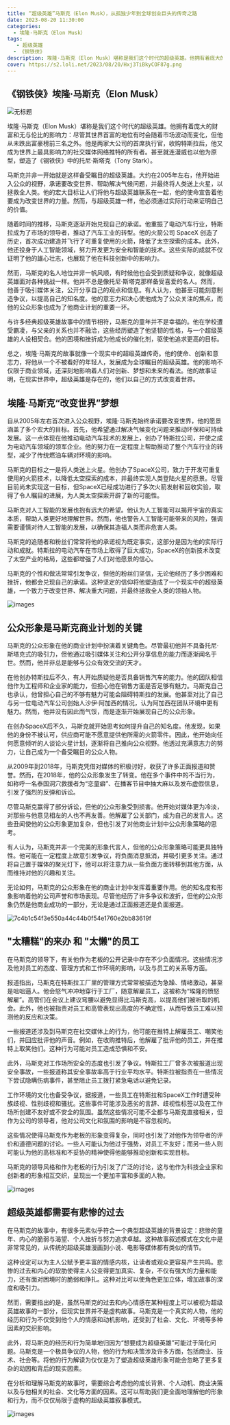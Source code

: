 ```yaml
---
title: “超级英雄”马斯克（Elon Musk），从孤独少年到全球创业巨头的传奇之路
date: 2023-08-20 11:30:00
categories:
  - 埃隆·马斯克（Elon Musk）
tags:
   - 超级英雄
  - 《钢铁侠》
description: 埃隆·马斯克（Elon Musk）堪称是我们这个时代的超级英雄。他拥有着庞大的财富和无与伦比的影响力：尽管其世界首富的地位有时会随着市场波动而变化，但他从未跌出富豪榜前三名之外。他是两家大公司的首席执行官，收购特斯拉后，他又成为世界上最具影响力的社交媒体网络推特的所有者。甚至就连漫威也以他为原型，塑造了《钢铁侠》中的托尼·斯塔克（Tony Stark）。
cover: https://s2.loli.net/2023/08/20/Hxj3TiBkyCOF87g.png
---
```


## 《钢铁侠》埃隆·马斯克（Elon Musk）

![无标题](https://github.com/zizhuspot/www.dagangya.top/assets/134364698/50ac6d5d-25b3-4d56-9fa6-d6689a87334e)

埃隆·马斯克（Elon Musk）堪称是我们这个时代的超级英雄。他拥有着庞大的财富和无与伦比的影响力：尽管其世界首富的地位有时会随着市场波动而变化，但他从未跌出富豪榜前三名之外。他是两家大公司的首席执行官，收购特斯拉后，他又成为世界上最具影响力的社交媒体网络推特的所有者。甚至就连漫威也以他为原型，塑造了《钢铁侠》中的托尼·斯塔克（Tony Stark）。

马斯克并非一开始就是这样备受瞩目的超级英雄。大约在2005年左右，他开始进入公众的视野，承诺要改变世界、帮助解决气候问题，并最终将人类送上火星，以拯救全人类。他的宏大目标让人们将他与超级英雄联系在一起，他的使命宣告着他要成为改变世界的力量。然而，与超级英雄一样，他必须通过实际行动来证明自己的价值。

随着时间的推移，马斯克逐渐开始兑现自己的承诺。他重振了电动汽车行业，特斯拉成为了市场的领导者，推动了汽车工业的转型。他的火箭公司 SpaceX 创造了历史，首次成功建造并飞行了可重复使用的火箭，降低了太空探索的成本。此外，他还投身于人工智能领域，努力开发更为安全和智能的技术。这些实际的成就不仅证明了他的雄心壮志，也展现了他在科技创新中的影响力。

然而，马斯克的名人地位并非一帆风顺，有时候他也会受到质疑和争议，就像超级英雄面对各种挑战一样。他并不总是像托尼·斯塔克那样备受喜爱的名人。然而，他善于吸引媒体关注，公开分享自己的观点和信息。有人认为，他甚至可能刻意制造争议，以提高自己的知名度。他的意志力和决心使他成为了公众关注的焦点，而他的公众形象也成为了他商业计划的重要一环。

与许多经典超级英雄故事中的情节相符，马斯克的童年并不是幸福的。他在学校遭受霸凌，与父亲的关系也并不融洽，这些经历塑造了他坚韧的性格，与一个超级英雄的人设相契合。他的困境和挫折成为他成长的催化剂，驱使他追求更高的目标。

总之，埃隆·马斯克的故事就像一个现实中的超级英雄传奇。他的使命、创新和意志力，将他从一个不被看好的年轻人，发展成为全球瞩目的超级英雄。他的影响不仅限于商业领域，还深刻地影响着人们对创新、梦想和未来的看法。他的故事证明，在现实世界中，超级英雄是存在的，他们以自己的方式改变着世界。

## 埃隆·马斯克“改变世界”梦想

自从2005年左右首次进入公众视野，埃隆·马斯克始终承诺要改变世界，他的愿景涵盖了多个宏大的目标。首先，他希望通过解决气候变化问题来推动环保和可持续发展。这一点体现在他推动电动汽车技术的发展上，创办了特斯拉公司，并使之成为电动汽车领域的领军企业。他的努力在一定程度上帮助推动了整个汽车行业的转型，减少了传统燃油车辆对环境的影响。

马斯克的目标之一是将人类送上火星。他创办了SpaceX公司，致力于开发可重复使用的火箭技术，以降低太空探索的成本，并最终实现人类登陆火星的愿景。尽管目前尚未实现这一目标，但SpaceX已经成功进行了多次火箭发射和回收实验，取得了令人瞩目的进展，为人类太空探索开辟了新的可能性。

马斯克对人工智能的发展也抱有远大的希望。他认为人工智能可以揭开宇宙的真实本质，帮助人类更好地理解世界。然而，他也警告人工智能可能带来的风险，强调需要谨慎对待人工智能的发展，以确保其造福人类而非危害人类。

马斯克的追随者和粉丝们常常将他的承诺视为既定事实，这部分是因为他的实际行动和成就。特斯拉的电动汽车在市场上取得了巨大成功，SpaceX的创新技术改变了太空产业的格局，这些都增强了人们对他愿景的信心。

马斯克的个性和做法常常引发争议，但他的粉丝们坚信，无论他经历了多少困难和挫折，他都会兑现自己的承诺。这种坚定的信仰将他塑造成了一个现实中的超级英雄，一个致力于改变世界、解决重大问题，并最终拯救全人类的领袖人物。

![images](https://github.com/zizhuspot/www.dagangya.top/assets/134364698/5f0d8873-ccf1-496e-9056-4eea692a627b)


## 公众形象是马斯克商业计划的关键

马斯克的公众形象在他的商业计划中扮演着关键角色。尽管最初他并不具备托尼·斯塔克式的吸引力，但他通过吸引媒体关注和公开分享信息的能力而逐渐闻名于世。然而，他并非总是能够与公众有效交流的天才。

在他创办特斯拉后不久，有人开始质疑他是否具备销售汽车的能力。他的团队相信他作为工程师和企业家的能力，但担心他在销售方面是否足够有魅力。马斯克自己也承认，他曾担心自己的不够有魅力可能会阻碍特斯拉的发展。他甚至对比了自己与另一位电动汽车公司创始人沙伊·阿加西的情况，认为阿加西在团队环境中更有魅力。然而，他并没有因此而气馁，而是逐渐开始展现自己的公众形象。

在创办SpaceX后不久，马斯克就开始思考如何提升自己的知名度。他发现，如果他的身份不被认可，供应商可能不愿意提供他所需的火箭零件。因此，他开始向任何愿意倾听的人谈论火星计划，逐渐将自己推向公众视野。他透过充满意志力的努力，让自己成为一个备受瞩目的公众人物。

从2009年到2018年，马斯克凭借对媒体的积极讨好，收获了许多正面报道和赞誉。然而，在2018年，他的公众形象发生了转变。他在多个事件中的不当行为，如称呼一名泰国洞穴救援者为“恋童癖”、在播客节目中抽大麻以及发布虚假信息，引发了强烈的反弹和诉讼。

尽管马斯克赢得了部分诉讼，但他的公众形象受到损害。他开始对媒体更为冷淡，对那些与他意见相左的人也不再友善。他解雇了公关部门，成为自己的发言人。这些丑闻使他的公众形象更加复杂，但也引发了对他商业计划中公众形象策略的思考。

有人认为，马斯克并非一个完美的形象代言人，但他的公众形象策略可能更具独特性。他可能在一定程度上故意引发争议，将负面消息抵消，并吸引更多关注。通过将自己置于媒体的聚光灯下，他可以将注意力从一些负面方面转移到其他方面，从而维持对他的兴趣和关注。

无论如何，马斯克的公众形象在他的商业计划中发挥着重要作用。他的知名度和形象影响着他的公司声誉和市场表现。尽管他经历了许多争议和波折，但他的公众形象仍然是他商业成功的一部分，无论是通过正面报道还是负面报道。

![7c4b1c54f3e550a44c44b0f54e1760e2bb83619f](https://github.com/zizhuspot/www.dagangya.top/assets/134364698/3edca449-0fb0-4f2e-bebe-52c36dedc7fe)


## "太糟糕"的来办 和 "太懒"的员工

在马斯克的领导下，有关他作为老板的公开记录中存在不少负面情况。这些情况涉及他对员工的态度、管理方式和工作环境的影响，以及与员工的关系等方面。

报道指出，马斯克在特斯拉工厂里的管理方式常常被描述为急躁、情绪激动，甚至是咄咄逼人。他会怒气冲冲地穿行于工厂，随意解雇员工，这被称为“埃隆的愤怒解雇”。高管们在会议上建议弯腰以避免显得比马斯克高，以提高他们被听取的机会。此外，他也被指责对员工和高管表现出高度的不确定性，从而导致员工难以预测他的反应和决策。

一些报道还涉及到马斯克在社交媒体上的行为，他可能在推特上解雇员工、嘲笑他们，并回应批评他的声音。例如，在收购推特后，他解雇了批评他的员工，并在推特上取笑他们。这种行为可能对员工造成恐惧和不安。

此外，马斯克对工作场所安全的态度也引发了争议。特斯拉工厂曾多次被报道出现安全事故，一些报道称其安全事故率高于行业平均水平。特斯拉被指责在一些情况下尝试隐瞒伤病事件，甚至阻止员工拨打紧急电话以避免记录。

工作环境的文化也备受争议，据报道，一些员工在特斯拉和SpaceX工作时遭受种族歧视、性别歧视和骚扰。这些事件可能涉及恶劣的言辞、歧视性标签以及在工作场所创建不友好或不安全的氛围。虽然这些情况可能不全都与马斯克直接相关，但作为公司的领导者，他对公司文化和氛围的影响是不容忽视的。

这些情况使得马斯克作为老板的形象变得复杂，同时也引发了对他作为领导者的评价和道德问题的讨论。一些人可能认为他过于强势，对员工不友好；而另一些人则可能认为他的高标准和不妥协的精神使得他能够推动创新和实现目标。

马斯克的领导风格和作为老板的行为引发了广泛的讨论，这与他作为科技企业家和创新者的形象相互交织，呈现出一个更加丰富和多面的人物。

![images](https://github.com/zizhuspot/www.dagangya.top/assets/134364698/150732a9-d386-4d4a-8937-05fad1889d20)

## 超级英雄都需要有悲惨的过去

在马斯克的故事中，有很多元素似乎符合一个典型超级英雄的背景设定：悲惨的童年、内心的脆弱与渴望、个人挫折与努力追求卓越。这种故事叙述模式在文化中是非常常见的，从传统的超级英雄漫画到小说、电影等媒体都有类似的情节。

这种设定可以为主人公赋予更丰富的情感内核，让读者或观众更容易产生共鸣。悲惨的过去和内心的软肋使得主人公变得更加真实、复杂，不仅有强大的力量和能力，还有面对困境时的脆弱和挣扎。这种对比可以使角色更加立体，增加故事的深度和吸引力。

然而，需要指出的是，虽然马斯克的过去和内心情感在某种程度上可以被视为超级英雄故事的一部分，但现实世界并不是虚构故事。马斯克是一个真实的人物，他的经历和行为不仅受到他个人的情感和动机影响，还受到了社会、文化、环境等多种因素的交织影响。

此外，将马斯克的经历和行为简单地归因为“想要成为超级英雄”可能过于简化问题。马斯克是一个极具争议的人物，他的行为和决策涉及许多方面，包括商业、技术、社会等。将他的行为解读为仅仅是为了塑造超级英雄形象可能会忽略了更多复杂的动因和背后的现实因素。

在分析和理解马斯克的故事时，需要综合考虑他的成长背景、个人动机、商业决策以及与他相关的社会、文化等方面的因素。这可以帮助我们更全面地理解他的形象和行为，而不仅仅局限于虚构的超级英雄叙事模式。

![images](https://github.com/zizhuspot/www.dagangya.top/assets/134364698/c233ff9c-187d-403b-8f18-a1d38fa17a31)
